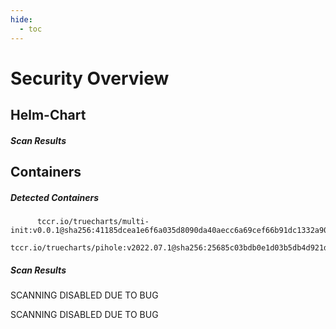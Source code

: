 ```yaml
---
hide:
  - toc
---
```


# Security Overview

<link href="https://truecharts.org/_static/trivy.css" type="text/css" rel="stylesheet" />

## Helm-Chart

##### Scan Results


## Containers

##### Detected Containers

          tccr.io/truecharts/multi-init:v0.0.1@sha256:41185dcea1e6f6a035d8090da40aecc6a69cef66b91dc1332a90c9d22861d367
          tccr.io/truecharts/pihole:v2022.07.1@sha256:25685c03bdb0e1d03b5db4d921de4e54e56df16ac67ffca7fb5132bd559357bb

##### Scan Results

SCANNING DISABLED DUE TO BUG

SCANNING DISABLED DUE TO BUG
